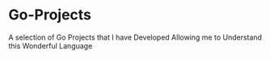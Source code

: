 # Go-Projects
A selection of Go Projects that I have Developed Allowing me to Understand this Wonderful Language
